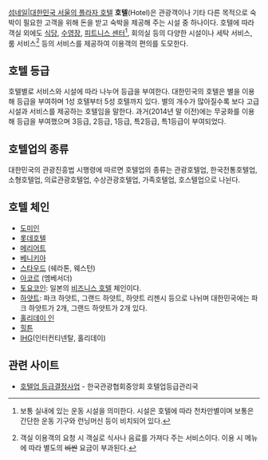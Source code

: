 [섬네일\|대한민국 서울의 플라자 호텔][] **호텔**(Hotel)은 관광객이나
기타 다른 목적으로 숙박이 필요한 고객을 위해 돈을 받고 숙박을 제공해
주는 시설 중 하나이다. 호텔에 따라 객실 외에도 [식당][], [수영장][],
[피트니스 센터][][^1], 회의실 등의 다양한 시설이나 세탁 서비스, 룸
서비스[^2] 등의 서비스를 제공하여 이용객의 편의를 도모한다.

## 호텔 등급

호텔별로 서비스와 시설에 따라 나누어 등급을 부여한다. 대한민국의 호텔은
별을 이용해 등급을 부여하며 1성 호텔부터 5성 호텔까지 있다. 별의 개수가
많아질수록 보다 고급 시설과 서비스를 제공하는 호텔임을 말한다.
과거(2014년 말 이전)에는 무궁화를 이용해 등급을 부여했으며 3등급, 2등급,
1등급, 특2등급, 특1등급이 부여되었다.

## 호텔업의 종류

대한민국의 관광진흥법 시행령에 따르면 호텔업의 종류는 관광호텔업,
한국전통호텔업, 소형호텔업, 의료관광호텔업, 수상관광호텔업, 가족호텔업,
호스텔업으로 나뉜다.

## 호텔 체인

-   [도미인][]
-   [롯데호텔][]
-   [메리어트][]
-   [베니키아][]
-   [스타우드][] (쉐라톤, 웨스턴)
-   [아코르][] (엠베서더)
-   [토요코인][]: 일본의 [비즈니스 호텔][] 체인이다.
-   [하얏트][]: 파크 하얏트, 그랜드 하얏트, 하얏트 리젠시 등으로 나뉘며
    대한민국에는 파크 하얏트가 2개, 그랜드 하얏트가 2개 있다.
-   [홀리데이 인][]
-   [힐튼][]
-   [IHG][](인터컨티넨탈, 홀리데이)

## 관련 사이트

-   [호텔업 등급결정사업][] - 한국관광협회중앙회 호텔업등급관리국

[ ][1]

[^1]: 보통 실내에 있는 운동 시설을 의미한다. 시설은 호텔에 따라
    천차만별이며 보통은 간단한 운동 기구와 런닝머신 등이 비치되어 있다.

[^2]: 객실 이용객의 요청 시 객실로 식사나 음료를 가져다 주는 서비스이다.
    이용 시 메뉴에 따라 별도의 ~~비싼~~ 요금이 부과된다.

  [섬네일\|대한민국 서울의 플라자 호텔]: 파일:Plaza_Hotel_Seoul.jpg
    "wikilink"
  [식당]: 식당 "wikilink"
  [수영장]: 수영장 "wikilink"
  [피트니스 센터]: 피트니스_센터 "wikilink"
  [도미인]: 도미인 "wikilink"
  [롯데호텔]: 롯데호텔 "wikilink"
  [메리어트]: 메리어트 "wikilink"
  [베니키아]: 베니키아 "wikilink"
  [스타우드]: 스타우드 "wikilink"
  [아코르]: 아코르 "wikilink"
  [토요코인]: 토요코인 "wikilink"
  [비즈니스 호텔]: 비즈니스_호텔 "wikilink"
  [하얏트]: 하얏트 "wikilink"
  [홀리데이 인]: 홀리데이_인 "wikilink"
  [힐튼]: 힐튼 "wikilink"
  [IHG]: IHG "wikilink"
  [호텔업 등급결정사업]: https://www.hotelrating.or.kr/main.do
  [1]: 분류:호텔 "wikilink"
